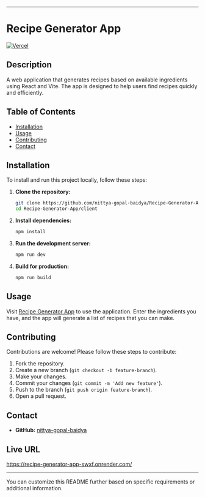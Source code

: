 
---

# Recipe Generator App

[![Vercel](https://vercelbadge.vercel.app/api/nittya-gopal-baidya/Recipe-Generator-App)](https://recipe-generator-app-blush.vercel.app)

## Description
A web application that generates recipes based on available ingredients using React and Vite. The app is designed to help users find recipes quickly and efficiently.

## Table of Contents
- [Installation](#installation)
- [Usage](#usage)
- [Contributing](#contributing)
- [Contact](#contact)

## Installation
To install and run this project locally, follow these steps:

1. **Clone the repository:**
   ```bash
   git clone https://github.com/nittya-gopal-baidya/Recipe-Generator-App.git
   cd Recipe-Generator-App/client
   ```

2. **Install dependencies:**
   ```bash
   npm install
   ```

3. **Run the development server:**
   ```bash
   npm run dev
   ```

4. **Build for production:**
   ```bash
   npm run build
   ```

## Usage
Visit [Recipe Generator App](https://recipe-generator-app-blush.vercel.app) to use the application. Enter the ingredients you have, and the app will generate a list of recipes that you can make.

## Contributing
Contributions are welcome! Please follow these steps to contribute:

1. Fork the repository.
2. Create a new branch (`git checkout -b feature-branch`).
3. Make your changes.
4. Commit your changes (`git commit -m 'Add new feature'`).
5. Push to the branch (`git push origin feature-branch`).
6. Open a pull request.

## Contact
- **GitHub:** [nittya-gopal-baidya](https://github.com/nittya-gopal-baidya)
  
## Live URL
https://recipe-generator-app-swxf.onrender.com/

---

You can customize this README further based on specific requirements or additional information.
